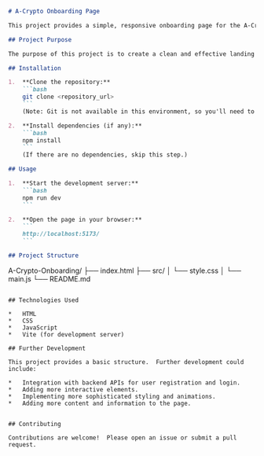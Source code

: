 ```markdown
# A-Crypto Onboarding Page

This project provides a simple, responsive onboarding page for the A-Crypto platform.  The page is designed to be user-friendly and visually appealing, guiding new users through the initial steps of registration or login.

## Project Purpose

The purpose of this project is to create a clean and effective landing page for the A-Crypto platform.  It focuses on a user-friendly experience, clear calls to action, and a modern design.

## Installation

1.  **Clone the repository:**
    ```bash
    git clone <repository_url>
    ```
    (Note: Git is not available in this environment, so you'll need to manually copy the files.)

2.  **Install dependencies (if any):**
    ```bash
    npm install
    ```
    (If there are no dependencies, skip this step.)

## Usage

1.  **Start the development server:**
    ```bash
    npm run dev
    ```

2.  **Open the page in your browser:**
    ```
    http://localhost:5173/
    ```

## Project Structure

```
A-Crypto-Onboarding/
├── index.html
├── src/
│   └── style.css
│   └── main.js
└── README.md
```

## Technologies Used

*   HTML
*   CSS
*   JavaScript
*   Vite (for development server)

## Further Development

This project provides a basic structure.  Further development could include:

*   Integration with backend APIs for user registration and login.
*   Adding more interactive elements.
*   Implementing more sophisticated styling and animations.
*   Adding more content and information to the page.


## Contributing

Contributions are welcome!  Please open an issue or submit a pull request.
```
